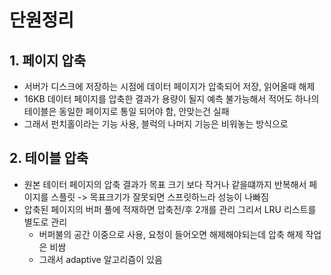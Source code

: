 # 단원정리
## 1. 페이지 압축
- 서버가 디스크에 저장하는 시점에 데이터 페이지가 압축되어 저장, 읽어올때 해제
- 16KB 데이터 페이지를 압축한 결과가 용량이 될지 예측 불가능해서 적어도 하나의 테이블은 동일한 페이지로 통일 되어야 함, 안맞는건 실패
- 그래서 펀치홀이라는 기능 사용, 블럭의 나머지 기능은 비워놓는 방식으로 
## 2. 테이블 압축
- 원본 테이터 페이지의 압축 결과가 목표 크기 보다 작거나 같을떄까지 반복해서 페이지를 스플릿 -> 목표크기가 잘못되면 스프릿하느라 성능이 나빠짐
- 압축된 페이지의 버퍼 풀에 적재하면 압축전/후 2개를 관리 그리서 LRU 리스트를 별도로 관리  
  - 버퍼불의 공간 이중으로 사용, 요청이 들어오면 해제해야되는데 압축 해제 작업은 비쌈
  - 그래서 adaptive 알고리즘이 있음